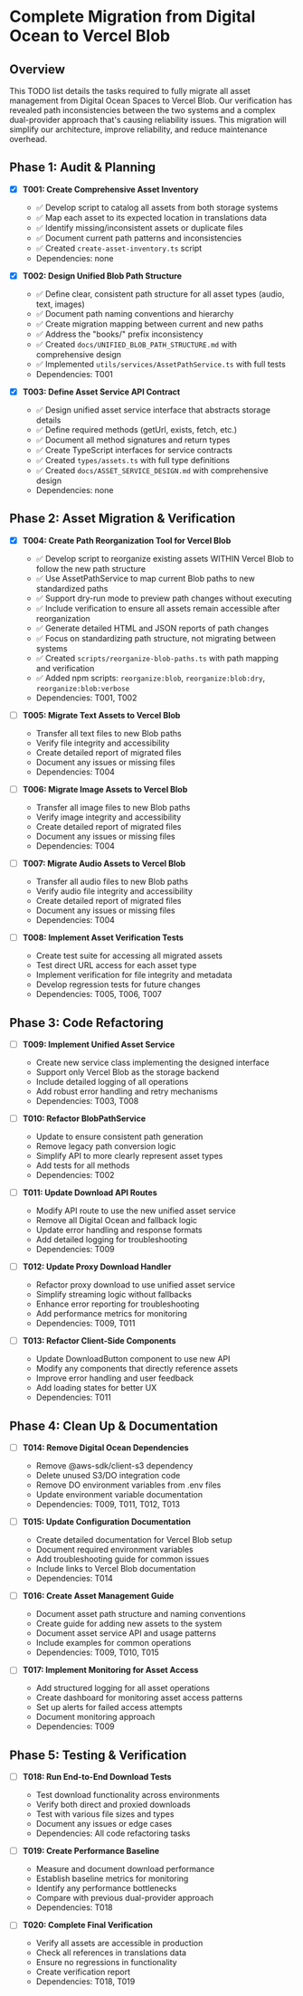 # Complete Migration from Digital Ocean to Vercel Blob

## Overview

This TODO list details the tasks required to fully migrate all asset management from Digital Ocean Spaces to Vercel Blob. Our verification has revealed path inconsistencies between the two systems and a complex dual-provider approach that's causing reliability issues. This migration will simplify our architecture, improve reliability, and reduce maintenance overhead.

## Phase 1: Audit & Planning

- [x] **T001: Create Comprehensive Asset Inventory**

  - ✅ Develop script to catalog all assets from both storage systems
  - ✅ Map each asset to its expected location in translations data
  - ✅ Identify missing/inconsistent assets or duplicate files
  - ✅ Document current path patterns and inconsistencies
  - ✅ Created `create-asset-inventory.ts` script
  - Dependencies: none

- [x] **T002: Design Unified Blob Path Structure**

  - ✅ Define clear, consistent path structure for all asset types (audio, text, images)
  - ✅ Document path naming conventions and hierarchy
  - ✅ Create migration mapping between current and new paths
  - ✅ Address the "books/" prefix inconsistency
  - ✅ Created `docs/UNIFIED_BLOB_PATH_STRUCTURE.md` with comprehensive design
  - ✅ Implemented `utils/services/AssetPathService.ts` with full tests
  - Dependencies: T001

- [x] **T003: Define Asset Service API Contract**
  - ✅ Design unified asset service interface that abstracts storage details
  - ✅ Define required methods (getUrl, exists, fetch, etc.)
  - ✅ Document all method signatures and return types
  - ✅ Create TypeScript interfaces for service contracts
  - ✅ Created `types/assets.ts` with full type definitions
  - ✅ Created `docs/ASSET_SERVICE_DESIGN.md` with comprehensive design
  - Dependencies: none

## Phase 2: Asset Migration & Verification

- [x] **T004: Create Path Reorganization Tool for Vercel Blob**

  - ✅ Develop script to reorganize existing assets WITHIN Vercel Blob to follow the new path structure
  - ✅ Use AssetPathService to map current Blob paths to new standardized paths
  - ✅ Support dry-run mode to preview path changes without executing
  - ✅ Include verification to ensure all assets remain accessible after reorganization
  - ✅ Generate detailed HTML and JSON reports of path changes
  - ✅ Focus on standardizing path structure, not migrating between systems
  - ✅ Created `scripts/reorganize-blob-paths.ts` with path mapping and verification
  - ✅ Added npm scripts: `reorganize:blob`, `reorganize:blob:dry`, `reorganize:blob:verbose`
  - Dependencies: T001, T002

- [ ] **T005: Migrate Text Assets to Vercel Blob**

  - Transfer all text files to new Blob paths
  - Verify file integrity and accessibility
  - Create detailed report of migrated files
  - Document any issues or missing files
  - Dependencies: T004

- [ ] **T006: Migrate Image Assets to Vercel Blob**

  - Transfer all image files to new Blob paths
  - Verify image integrity and accessibility
  - Create detailed report of migrated files
  - Document any issues or missing files
  - Dependencies: T004

- [ ] **T007: Migrate Audio Assets to Vercel Blob**

  - Transfer all audio files to new Blob paths
  - Verify audio file integrity and accessibility
  - Create detailed report of migrated files
  - Document any issues or missing files
  - Dependencies: T004

- [ ] **T008: Implement Asset Verification Tests**
  - Create test suite for accessing all migrated assets
  - Test direct URL access for each asset type
  - Implement verification for file integrity and metadata
  - Develop regression tests for future changes
  - Dependencies: T005, T006, T007

## Phase 3: Code Refactoring

- [ ] **T009: Implement Unified Asset Service**

  - Create new service class implementing the designed interface
  - Support only Vercel Blob as the storage backend
  - Include detailed logging of all operations
  - Add robust error handling and retry mechanisms
  - Dependencies: T003, T008

- [ ] **T010: Refactor BlobPathService**

  - Update to ensure consistent path generation
  - Remove legacy path conversion logic
  - Simplify API to more clearly represent asset types
  - Add tests for all methods
  - Dependencies: T002

- [ ] **T011: Update Download API Routes**

  - Modify API route to use the new unified asset service
  - Remove all Digital Ocean and fallback logic
  - Update error handling and response formats
  - Add detailed logging for troubleshooting
  - Dependencies: T009

- [ ] **T012: Update Proxy Download Handler**

  - Refactor proxy download to use unified asset service
  - Simplify streaming logic without fallbacks
  - Enhance error reporting for troubleshooting
  - Add performance metrics for monitoring
  - Dependencies: T009, T011

- [ ] **T013: Refactor Client-Side Components**
  - Update DownloadButton component to use new API
  - Modify any components that directly reference assets
  - Improve error handling and user feedback
  - Add loading states for better UX
  - Dependencies: T011

## Phase 4: Clean Up & Documentation

- [ ] **T014: Remove Digital Ocean Dependencies**

  - Remove @aws-sdk/client-s3 dependency
  - Delete unused S3/DO integration code
  - Remove DO environment variables from .env files
  - Update environment variable documentation
  - Dependencies: T009, T011, T012, T013

- [ ] **T015: Update Configuration Documentation**

  - Create detailed documentation for Vercel Blob setup
  - Document required environment variables
  - Add troubleshooting guide for common issues
  - Include links to Vercel Blob documentation
  - Dependencies: T014

- [ ] **T016: Create Asset Management Guide**

  - Document asset path structure and naming conventions
  - Create guide for adding new assets to the system
  - Document asset service API and usage patterns
  - Include examples for common operations
  - Dependencies: T009, T010, T015

- [ ] **T017: Implement Monitoring for Asset Access**
  - Add structured logging for all asset operations
  - Create dashboard for monitoring asset access patterns
  - Set up alerts for failed access attempts
  - Document monitoring approach
  - Dependencies: T009

## Phase 5: Testing & Verification

- [ ] **T018: Run End-to-End Download Tests**

  - Test download functionality across environments
  - Verify both direct and proxied downloads
  - Test with various file sizes and types
  - Document any issues or edge cases
  - Dependencies: All code refactoring tasks

- [ ] **T019: Create Performance Baseline**

  - Measure and document download performance
  - Establish baseline metrics for monitoring
  - Identify any performance bottlenecks
  - Compare with previous dual-provider approach
  - Dependencies: T018

- [ ] **T020: Complete Final Verification**
  - Verify all assets are accessible in production
  - Check all references in translations data
  - Ensure no regressions in functionality
  - Create verification report
  - Dependencies: T018, T019

